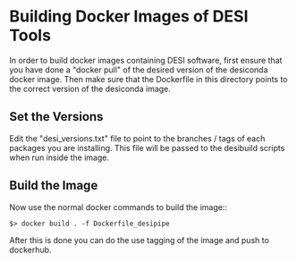 # Building Docker Images of DESI Tools

In order to build docker images containing DESI software, first ensure
that you have done a "docker pull" of the desired version of the desiconda
docker image.  Then make sure that the Dockerfile in this directory points
to the correct version of the desiconda image.


## Set the Versions

Edit the "desi_versions.txt" file to point to the branches / tags of each
packages you are installing.  This file will be passed to the desibuild
scripts when run inside the image.


## Build the Image

Now use the normal docker commands to build the image::

    $> docker build . -f Dockerfile_desipipe

After this is done you can do the use tagging of the image and push to 
dockerhub.

